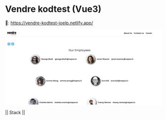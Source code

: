 # Vendre kodtest (Vue3)

🔗: https://vendre-kodtest-joelp.netlify.app/

![Screenshot](https://github.com/JPereyra7/vendre-kodtest/blob/main/src/assets/vendre.png?raw=true)

|| Stack ||
